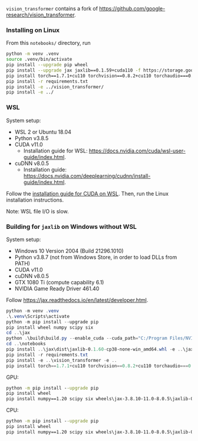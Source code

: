 `vision_transformer` contains a fork of <https://github.com/google-research/vision_transformer>.

### Installing on Linux

From this `notebooks/` directory, run

```bash
python -m venv .venv
source .venv/bin/activate
pip install --upgrade pip wheel
pip install --upgrade jax jaxlib==0.1.59+cuda110 -f https://storage.googleapis.com/jax-releases/jax_releases.html
pip install torch==1.7.1+cu110 torchvision==0.8.2+cu110 torchaudio===0.7.2 -f https://download.pytorch.org/whl/torch_stable.html
pip install -r requirements.txt
pip install -e ../vision_transformer/
pip install -e ../
```

### WSL

System setup:

* WSL 2 or Ubuntu 18.04
* Python v3.8.5
* CUDA v11.0
  * Installation guide for WSL: <https://docs.nvidia.com/cuda/wsl-user-guide/index.html>.
* cuDNN v8.0.5
  * Installation guide: <https://docs.nvidia.com/deeplearning/cudnn/install-guide/index.html>.

Follow the [installation guide for CUDA on WSL](https://docs.nvidia.com/cuda/wsl-user-guide/index.html).
Then, run the Linux installation instructions.

Note: WSL file I/O is slow.

### Building for `jaxlib` on Windows without WSL

System setup:

* Windows 10 Version 2004 (Build 21296.1010)
* Python v3.8.7 (not from Windows Store, in order to load DLLs from PATH)
* CUDA v11.0
* cuDNN v8.0.5
* GTX 1080 Ti (compute capability 6.1)
* NVIDIA Game Ready Driver 461.40

Follow <https://jax.readthedocs.io/en/latest/developer.html>.

```powershell
python -m venv .venv
.\.venv\Scripts\activate
python -m pip install --upgrade pip
pip install wheel numpy scipy six
cd ..\jax
python .\build\build.py --enable_cuda --cuda_path="C:/Program Files/NVIDIA GPU Computing Toolkit/CUDA/v11.0" --cudnn_path="C:/Program Files/NVIDIA GPU Computing Toolkit/CUDA/v11.0" --cuda_compute_capabilities="5.0" --cuda_version="11.0" --cudnn_version="8.0.5"
cd ..\notebooks
pip install ..\jax\dist\jaxlib-0.1.60-cp38-none-win_amd64.whl -e ..\jax
pip install -r requirements.txt
pip install -e ..\vision_transformer -e ..
pip install torch==1.7.1+cu110 torchvision==0.8.2+cu110 torchaudio===0.7.2 -f https://download.pytorch.org/whl/torch_stable.html
```

GPU:

```cmd
python -m pip install --upgrade pip
pip install wheel
pip install numpy==1.20 scipy six wheels\jax-3.8.10-11.0-8.0.5\jaxlib-0.1.60-cp38-none-win_amd64.whl -e jax -r requirements.txt -e vision_transformer -e robustness -e . torch==1.7.1+cu110 torchvision==0.8.2+cu110 torchaudio===0.7.2 -f https://download.pytorch.org/whl/torch_stable.html
```

CPU:

```cmd
python -m pip install --upgrade pip
pip install wheel
pip install numpy==1.20 scipy six wheels\jax-3.8.10-11.0-8.0.5\jaxlib-0.1.60-cp38-none-win_amd64.whl -e jax -r requirements.txt -e vision_transformer -e robustness -e . torch==1.8.1+cpu torchvision==0.9.1+cpu torchaudio===0.8.1 -f https://download.pytorch.org/whl/torch_stable.html
```
